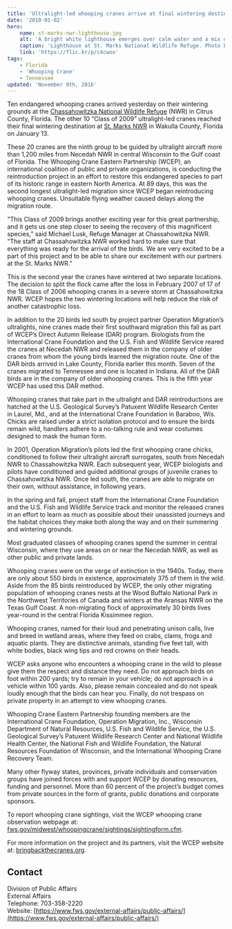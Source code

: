 ```yaml
---
title: 'Ultralight-led whooping cranes arrive at final wintering destination in Florida'
date: '2010-01-02'
hero:
    name: st-marks-nwr-lighthouse.jpg
    alt: 'A bright white lighthouse emerges over calm water and a mix of palm and oak trees.'
    caption: 'Lighthouse at St. Marks National Wildlife Refuge. Photo by Steve Hillebrand, USFWS.'
    link: 'https://flic.kr/p/c4cwoo'
tags:
    - Florida
    - 'Whooping Crane'
    - Tennessee
updated: 'November 9th, 2016'
---
```


Ten endangered whooping cranes arrived yesterday on their wintering grounds at the [Chassahowitzka National Wildlife Refuge](http://www.fws.gov/chassahowitzka) (NWR) in Citrus County, Florida. The other 10 “Class of 2009” ultralight-led cranes reached their final wintering destination at [St. Marks NWR](http://www.fws.gov/saintmarks) in Wakulla County, Florida on January 13.

These 20 cranes are the ninth group to be guided by ultralight aircraft more than 1,200 miles from Necedah NWR in central Wisconsin to the Gulf coast of Florida. The Whooping Crane Eastern Partnership (WCEP), an international coalition of public and private organizations, is conducting the reintroduction project in an effort to restore this endangered species to part of its historic range in eastern North America. At 89 days, this was the second longest ultralight-led migration since WCEP began reintroducing whooping cranes. Unsuitable flying weather caused delays along the migration route.

"This Class of 2009 brings another exciting year for this great partnership, and it gets us one step closer to seeing the recovery of this magnificent species,” said Michael Lusk, Refuge Manager at Chassahowitzka NWR. “The staff at Chassahowitzka NWR worked hard to make sure that everything was ready for the arrival of the birds. We are very excited to be a part of this project and to be able to share our excitement with our partners at the St. Marks NWR."

This is the second year the cranes have wintered at two separate locations. The decision to split the flock came after the loss in February 2007 of 17 of the 18 Class of 2006 whooping cranes in a severe storm at Chassahowitzka NWR. WCEP hopes the two wintering locations will help reduce the risk of another catastrophic loss.

In addition to the 20 birds led south by project partner Operation Migration’s ultralights, nine cranes made their first southward migration this fall as part of WCEP’s Direct Autumn Release (DAR) program. Biologists from the International Crane Foundation and the U.S. Fish and Wildlife Service reared the cranes at Necedah NWR and released them in the company of older cranes from whom the young birds learned the migration route. One of the DAR birds arrived in Lake County, Florida earlier this month. Seven of the cranes migrated to Tennessee and one is located in Indiana. All of the DAR birds are in the company of older whooping cranes. This is the fifth year WCEP has used this DAR method.

Whooping cranes that take part in the ultralight and DAR reintroductions are hatched at the U.S. Geological Survey’s Patuxent Wildlife Research Center in Laurel, Md., and at the International Crane Foundation in Baraboo, Wis. Chicks are raised under a strict isolation protocol and to ensure the birds remain wild, handlers adhere to a no-talking rule and wear costumes designed to mask the human form.

In 2001, Operation Migration’s pilots led the first whooping crane chicks, conditioned to follow their ultralight aircraft surrogates, south from Necedah NWR to Chassahowitzka NWR. Each subsequent year, WCEP biologists and pilots have conditioned and guided additional groups of juvenile cranes to Chassahowitzka NWR. Once led south, the cranes are able to migrate on their own, without assistance, in following years.

In the spring and fall, project staff from the International Crane Foundation and the U.S. Fish and Wildlife Service track and monitor the released cranes in an effort to learn as much as possible about their unassisted journeys and the habitat choices they make both along the way and on their summering and wintering grounds.

Most graduated classes of whooping cranes spend the summer in central Wisconsin, where they use areas on or near the Necedah NWR, as well as other public and private lands.

Whooping cranes were on the verge of extinction in the 1940s. Today, there are only about 550 birds in existence, approximately 375 of them in the wild. Aside from the 85 birds reintroduced by WCEP, the only other migrating population of whooping cranes nests at the Wood Buffalo National Park in the Northwest Territories of Canada and winters at the Aransas NWR on the Texas Gulf Coast. A non-migrating flock of approximately 30 birds lives year-round in the central Florida Kissimmee region.

Whooping cranes, named for their loud and penetrating unison calls, live and breed in wetland areas, where they feed on crabs, clams, frogs and aquatic plants. They are distinctive animals, standing five feet tall, with white bodies, black wing tips and red crowns on their heads.

WCEP asks anyone who encounters a whooping crane in the wild to please give them the respect and distance they need. Do not approach birds on foot within 200 yards; try to remain in your vehicle; do not approach in a vehicle within 100 yards. Also, please remain concealed and do not speak loudly enough that the birds can hear you. Finally, do not trespass on private property in an attempt to view whooping cranes.

Whooping Crane Eastern Partnership founding members are the International Crane Foundation, Operation Migration, Inc., Wisconsin Department of Natural Resources, U.S. Fish and Wildlife Service, the U.S. Geological Survey’s Patuxent Wildlife Research Center and National Wildlife Health Center, the National Fish and Wildlife Foundation, the Natural Resources Foundation of Wisconsin, and the International Whooping Crane Recovery Team.

Many other flyway states, provinces, private individuals and conservation groups have joined forces with and support WCEP by donating resources, funding and personnel. More than 60 percent of the project’s budget comes from private sources in the form of grants, public donations and corporate sponsors.

To report whooping crane sightings, visit the WCEP whooping crane observation webpage at: [fws.gov/midwest/whoopingcrane/sightings/sightingform.cfm](https://www.fws.gov/midwest/whoopingcrane/sightings/sightingform.cfm).

For more information on the project and its partners, visit the WCEP website at: [bringbackthecranes.org](https://www.bringbackthecranes.org/).

## Contact

Division of Public Affairs  
External Affairs  
Telephone: 703-358-2220  
Website: [https://www.fws.gov/external-affairs/public-affairs/](https://www.fws.gov/external-affairs/public-affairs/)
